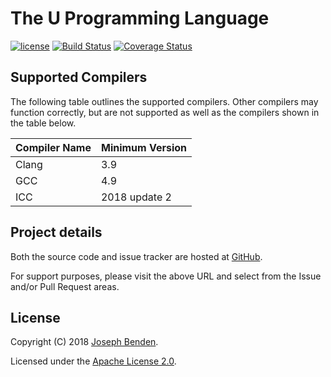 # The U Programming Language

[![license](https://img.shields.io/github/license/jbenden/u-lang.svg)](https://www.apache.org/licenses/LICENSE-2.0.html)
[![Build Status](https://travis-ci.org/jbenden/u-lang.svg?branch=master)](https://travis-ci.org/jbenden/u-lang)
[![Coverage Status](https://coveralls.io/repos/github/jbenden/u-lang/badge.svg?branch=master)](https://coveralls.io/github/jbenden/u-lang?branch=master)

## Supported Compilers

The following table outlines the supported compilers. Other
compilers may function correctly, but are not supported
as well as the compilers shown in the table below.

| Compiler Name | Minimum Version |
|---------------|-----------------|
| Clang         | 3.9             |
| GCC           | 4.9             |
| ICC           | 2018 update 2   |

## Project details

Both the source code and issue tracker are hosted at
[GitHub](https://github.com/jbenden/u-lang/).

For support purposes, please visit the above URL and select
from the Issue and/or Pull Request areas.

## License

Copyright (C) 2018 [Joseph Benden](mailto:joe@benden.us).

Licensed under the [Apache License 2.0](https://www.apache.org/licenses/LICENSE-2.0.html).

